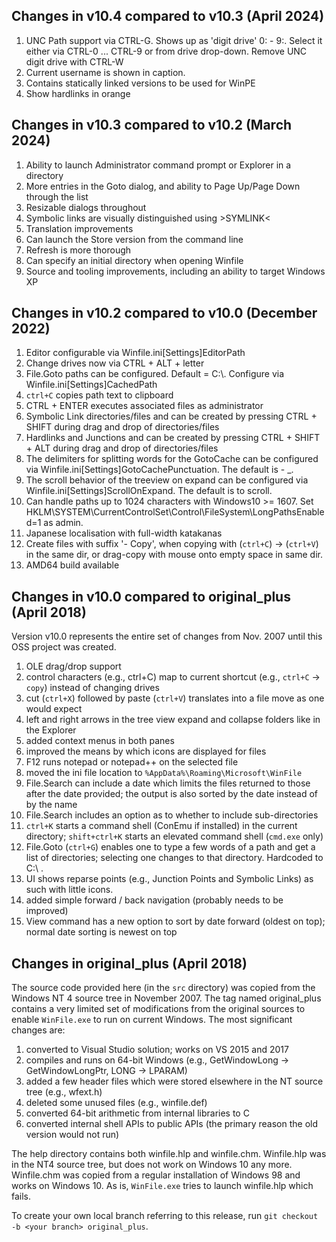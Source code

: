 
## Changes in v10.4 compared to v10.3 (April 2024)

1. UNC Path support via CTRL-G. Shows up as 'digit drive' 0: - 9:. Select it either via CTRL-0 ... CTRL-9 or from drive drop-down. Remove UNC digit drive with CTRL-W
2. Current username is shown in caption.
3. Contains statically linked versions to be used for WinPE
4. Show hardlinks in orange

## Changes in v10.3 compared to v10.2 (March 2024)

1. Ability to launch Administrator command prompt or Explorer in a directory
2. More entries in the Goto dialog, and ability to Page Up/Page Down through the list
3. Resizable dialogs throughout
4. Symbolic links are visually distinguished using &gt;SYMLINK&lt;
5. Translation improvements
6. Can launch the Store version from the command line
7. Refresh is more thorough
8. Can specify an initial directory when opening Winfile
9. Source and tooling improvements, including an ability to target Windows XP

## Changes in v10.2 compared to v10.0 (December 2022)

1. Editor configurable via Winfile.ini[Settings]EditorPath
2. Change drives now via CTRL + ALT + letter
3. File.Goto paths can be configured.  Default = C:\\. Configure via Winfile.ini[Settings]CachedPath
4. `ctrl+C` copies path text to clipboard
5. CTRL + ENTER executes associated files as administrator
6. Symbolic Link directories/files and can be created by pressing CTRL + SHIFT during drag and drop of directories/files
7. Hardlinks and Junctions and can be created by pressing CTRL + SHIFT + ALT during drag and drop of directories/files
8. The delimiters for splitting words for the GotoCache can be configured via Winfile.ini[Settings]GotoCachePunctuation. The default is - _.
9. The scroll behavior of the treeview on expand can be configured via Winfile.ini[Settings]ScrollOnExpand. The default is to scroll.
10. Can handle paths up to 1024 characters with Windows10 >= 1607. Set HKLM\SYSTEM\CurrentControlSet\Control\FileSystem\LongPathsEnabled=1 as admin.
11. Japanese localisation with full-width katakanas
12. Create files with suffix '- Copy', when copying with (`ctrl+C`) -> (`ctrl+V`) in the same dir, or drag-copy with mouse onto empty space in same dir.
13. AMD64 build available

## Changes in v10.0 compared to original_plus (April 2018)

Version v10.0 represents the entire set of changes from Nov. 2007 until this OSS project was created.

1. OLE drag/drop support
2. control characters (e.g., ctrl+C) map to current shortcut (e.g., `ctrl+C` -> `copy`)
instead of changing drives
3. cut (`ctrl+X`) followed by paste (`ctrl+V`) translates into a file move as one would expect
4. left and right arrows in the tree view expand and collapse folders like in the Explorer
5. added context menus in both panes
6. improved the means by which icons are displayed for files
7. F12 runs notepad or notepad++ on the selected file
8. moved the ini file location to `%AppData%\Roaming\Microsoft\WinFile`
9. File.Search can include a date which limits the files returned to those after the date provided;
the output is also sorted by the date instead of by the name
10. File.Search includes an option as to whether to include sub-directories
11. `ctrl+K` starts a command shell (ConEmu if installed) in the current directory; `shift+ctrl+K`
starts an elevated command shell (`cmd.exe` only)
12. File.Goto (`ctrl+G`) enables one to type a few words of a path and get a list of directories;
selecting one changes to that directory.  Hardcoded to C:\\ .
13. UI shows reparse points (e.g., Junction Points and Symbolic Links) as such with little icons.
14. added simple forward / back navigation (probably needs to be improved)
15. View command has a new option to sort by date forward (oldest on top); normal date sorting is newest on top

## Changes in original_plus (April 2018)

The source code provided here (in the `src` directory) was copied from the Windows NT 4 source tree in November
2007.  The tag named original_plus contains a very limited set of modifications
from the original sources to enable `WinFile.exe` to run on current Windows.
The most significant changes are:

1. converted to Visual Studio solution; works on VS 2015 and 2017
2. compiles and runs on 64-bit Windows (e.g., GetWindowLong -> GetWindowLongPtr, LONG -> LPARAM)
3. added a few header files which were stored elsewhere in the NT source tree (e.g., wfext.h)
4. deleted some unused files (e.g., winfile.def)
5. converted 64-bit arithmetic from internal libraries to C
6. converted internal shell APIs to public APIs (the primary reason the old version would not run)

The help directory contains both winfile.hlp and winfile.chm.  Winfile.hlp was in the NT4
source tree, but does not work on Windows 10 any more.  Winfile.chm was copied from
a regular installation of Windows 98 and works on Windows 10.  As is, `WinFile.exe`
tries to launch winfile.hlp which fails.

To create your own local branch referring to this release, run `git checkout -b <your branch> original_plus`.

